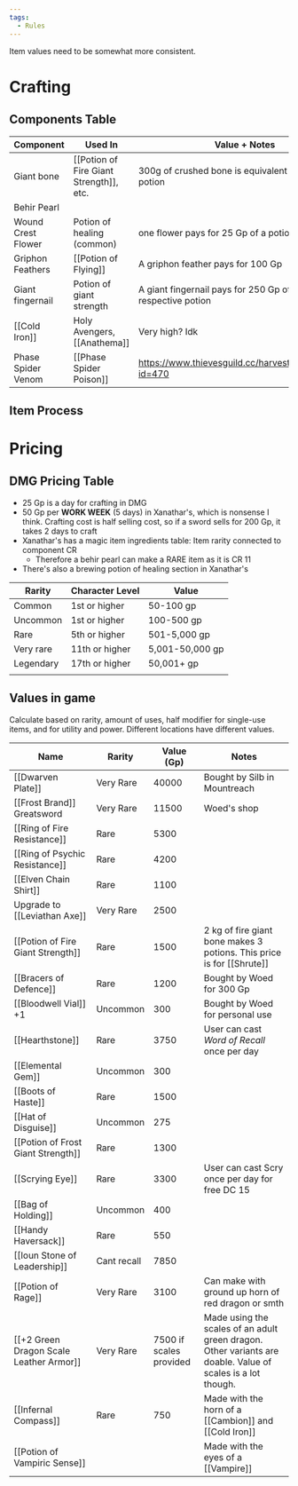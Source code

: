 ```yaml
---
tags:
  - Rules
---
```

Item values need to be somewhat more consistent.
# Crafting
## Components Table

| **Component**      | **Used In**                             | **Value + Notes**                                           |
| ------------------ | --------------------------------------- | ----------------------------------------------------------- |
| Giant bone         | [[Potion of Fire Giant Strength]], etc. | 300g of crushed bone is equivalent of half a potion         |
| Behir Pearl        |                                         |                                                             |
| Wound Crest Flower | Potion of healing (common)              | one flower pays for 25 Gp of a potion                       |
| Griphon Feathers   | [[Potion of Flying]]                    | A griphon feather pays for 100 Gp                           |
| Giant fingernail   | Potion of giant strength                | A giant fingernail pays for 250 Gp of the respective potion |
| [[Cold Iron]]      | Holy Avengers, [[Anathema]]             | Very high? Idk                                              |
| Phase Spider Venom | [[Phase Spider Poison]]                 | https://www.thievesguild.cc/harvest/creature.php?id=470     |
## Item Process
# Pricing
## DMG Pricing Table
- 25 Gp is a day for crafting in DMG
- 50 Gp per **WORK WEEK** (5 days) in Xanathar's, which is nonsense I think. Crafting cost is half selling cost, so if a sword sells for 200 Gp, it takes 2 days to craft
- Xanathar's has a magic item ingredients table: Item rarity connected to component CR
	- Therefore a behir pearl can make a RARE item as it is CR 11
- There's also a brewing potion of healing section in Xanathar's

| Rarity    | Character Level | Value           |
| --------- | --------------- | --------------- |
| Common    | 1st or higher   | 50-100 gp       |
| Uncommon  | 1st or higher   | 100-500 gp      |
| Rare      | 5th or higher   | 501-5,000 gp    |
| Very rare | 11th or higher  | 5,001-50,000 gp |
| Legendary | 17th or higher  | 50,001+ gp      |
|           |                 |                 |
## Values in game
Calculate based on rarity, amount of uses, half modifier for single-use items, and for utility and power. Different locations have different values.

| Name                                    | Rarity      | Value (Gp)              | Notes                                                                                                       |
| --------------------------------------- | ----------- | ----------------------- | ----------------------------------------------------------------------------------------------------------- |
| [[Dwarven Plate]]                       | Very Rare   | 40000                   | Bought by Silb in Mountreach                                                                                |
| [[Frost Brand]] Greatsword              | Very Rare   | 11500                   | Woed's shop                                                                                                 |
| [[Ring of Fire Resistance]]             | Rare        | 5300                    |                                                                                                             |
| [[Ring of Psychic Resistance]]          | Rare        | 4200                    |                                                                                                             |
| [[Elven Chain Shirt]]                   | Rare        | 1100                    |                                                                                                             |
| Upgrade to [[Leviathan Axe]]            | Very Rare   | 2500                    |                                                                                                             |
| [[Potion of Fire Giant Strength]]       | Rare        | 1500                    | 2 kg of fire giant bone makes 3 potions. This price is for [[Shrute]]                                       |
| [[Bracers of Defence]]                  | Rare        | 1200                    | Bought by Woed for 300 Gp                                                                                   |
| [[Bloodwell Vial]] +1                   | Uncommon    | 300                     | Bought by Woed for personal use                                                                             |
| [[Hearthstone]]                         | Rare        | 3750                    | User can cast *Word of Recall* once per day                                                                 |
| [[Elemental Gem]]                       | Uncommon    | 300                     |                                                                                                             |
| [[Boots of Haste]]                      | Rare        | 1500                    |                                                                                                             |
| [[Hat of Disguise]]                     | Uncommon    | 275                     |                                                                                                             |
| [[Potion of Frost Giant Strength]]      | Rare        | 1300                    |                                                                                                             |
| [[Scrying Eye]]                         | Rare        | 3300                    | User can cast Scry once per day for free DC 15                                                              |
| [[Bag of Holding]]                      | Uncommon    | 400                     |                                                                                                             |
| [[Handy Haversack]]                     | Rare        | 550                     |                                                                                                             |
| [[Ioun Stone of Leadership]]            | Cant recall | 7850                    |                                                                                                             |
| [[Potion of Rage]]                      | Very Rare   | 3100                    | Can make with ground up horn of red dragon or smth                                                          |
| [[+2 Green Dragon Scale Leather Armor]] | Very Rare   | 7500 if scales provided | Made using the scales of an adult green dragon. Other variants are doable. Value of scales is a lot though. |
| [[Infernal Compass]]                    | Rare        | 750                     | Made with the horn of a [[Cambion]] and [[Cold Iron]]                                                       |
| [[Potion of Vampiric Sense]]            |             |                         | Made with the eyes of a [[Vampire]]                                                                         |

